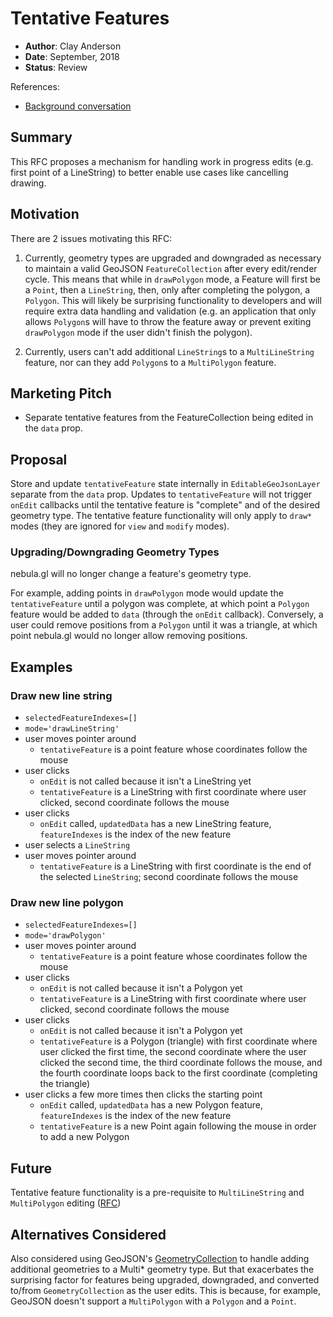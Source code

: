 # Tentative Features

* **Author**: Clay Anderson
* **Date**: September, 2018
* **Status**: Review

References:

* [Background conversation](https://github.com/uber/nebula.gl/pull/49#issuecomment-413948690)

## Summary

This RFC proposes a mechanism for handling work in progress edits (e.g. first point of a LineString) to better enable use cases like cancelling drawing.

## Motivation

There are 2 issues motivating this RFC:

1. Currently, geometry types are upgraded and downgraded as necessary to maintain a valid GeoJSON `FeatureCollection` after every edit/render cycle. This means that while in `drawPolygon` mode, a Feature will first be a `Point`, then a `LineString`, then, only after completing the polygon, a `Polygon`. This will likely be surprising functionality to developers and will require extra data handling and validation (e.g. an application that only allows `Polygon`s will have to throw the feature away or prevent exiting `drawPolygon` mode if the user didn't finish the polygon).

2. Currently, users can't add additional `LineString`s to a `MultiLineString` feature, nor can they add `Polygon`s to a `MultiPolygon` feature.

## Marketing Pitch

* Separate tentative features from the FeatureCollection being edited in the `data` prop.

## Proposal

Store and update `tentativeFeature` state internally in `EditableGeoJsonLayer` separate from the `data` prop. Updates to `tentativeFeature` will not trigger `onEdit` callbacks until the tentative feature is "complete" and of the desired geometry type. The tentative feature functionality will only apply to `draw*` modes (they are ignored for `view` and `modify` modes).

### Upgrading/Downgrading Geometry Types

nebula.gl will no longer change a feature's geometry type.

For example, adding points in `drawPolygon` mode would update the `tentativeFeature` until a polygon was complete, at which point a `Polygon` feature would be added to `data` (through the `onEdit` callback). Conversely, a user could remove positions from a `Polygon` until it was a triangle, at which point nebula.gl would no longer allow removing positions.

## Examples

### Draw new line string

* `selectedFeatureIndexes=[]`
* `mode='drawLineString'`
* user moves pointer around
  * `tentativeFeature` is a point feature whose coordinates follow the mouse
* user clicks
  * `onEdit` is not called because it isn't a LineString yet
  * `tentativeFeature` is a LineString with first coordinate where user clicked, second coordinate follows the mouse
* user clicks
  * `onEdit` called, `updatedData` has a new LineString feature, `featureIndexes` is the index of the new feature
* user selects a `LineString`
* user moves pointer around
  * `tentativeFeature` is a LineString with first coordinate is the end of the selected `LineString`; second coordinate follows the mouse

### Draw new line polygon

* `selectedFeatureIndexes=[]`
* `mode='drawPolygon'`
* user moves pointer around
  * `tentativeFeature` is a point feature whose coordinates follow the mouse
* user clicks
  * `onEdit` is not called because it isn't a Polygon yet
  * `tentativeFeature` is a LineString with first coordinate where user clicked, second coordinate follows the mouse
* user clicks
  * `onEdit` is not called because it isn't a Polygon yet
  * `tentativeFeature` is a Polygon (triangle) with first coordinate where user clicked the first time, the second coordinate where the user clicked the second time, the third coordinate follows the mouse, and the fourth coordinate loops back to the first coordinate (completing the triangle)
* user clicks a few more times then clicks the starting point
  * `onEdit` called, `updatedData` has a new Polygon feature, `featureIndexes` is the index of the new feature
  * `tentativeFeature` is a new Point again following the mouse in order to add a new Polygon

## Future

Tentative feature functionality is a pre-requisite to `MultiLineString` and `MultiPolygon` editing ([RFC](./multi-geometry-editing.md))

## Alternatives Considered

Also considered using GeoJSON's [GeometryCollection](https://tools.ietf.org/html/rfc7946#section-3.1.8) to handle adding additional geometries to a Multi* geometry type. But that exacerbates the surprising factor for features being upgraded, downgraded, and converted to/from `GeometryCollection` as the user edits. This is because, for example, GeoJSON doesn't support a `MultiPolygon` with a `Polygon` and a `Point`.
